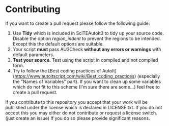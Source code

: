 # Contributing

If you want to create a pull request please follow the following guide:

1. Use **Tidy** which is included in SciTEAutoIt3 to tidy up your source code. Disable the option *region_indent* to prevent
the regions to be intended. Except this the default options are suitable.
2. Your script **must** pass AU3Check **without any errors or warnings** with default parameters.
3. **Test your source.** Test using the script in compiled and not compiled form.
4. Try to follow the [Best coding practices of AutoIt] (https://www.autoitscript.com/wiki/Best_coding_practices) (especially the "Names of Variables" part).
If you want to clean up some variables which do not fit to this scheme (I'm sure there are some...) feel free to create a pull request.


If you contribute to this repository you accept that your work will be published under the license which is declared in LICENSE.txt.
If you do not accept this you may either do not contribute or request a license switch. (just create an issue) If you do so please provide significant reasons.
